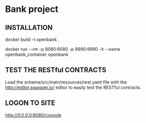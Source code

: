 # Bank project

INSTALLATION
------------
docker build -t openbank .

docker run --rm -p 8080:8080 -p 9990:9990 -it --name openbank_container openbank

TEST THE RESTful CONTRACTS
--------------------------
Load the schema/src/main/resources/rest.yaml file with the 
http://editor.swagger.io/ editor to easily test the RESTful 
contracts.

LOGON TO SITE
-------------
http://0.0.0.0:8080/console
